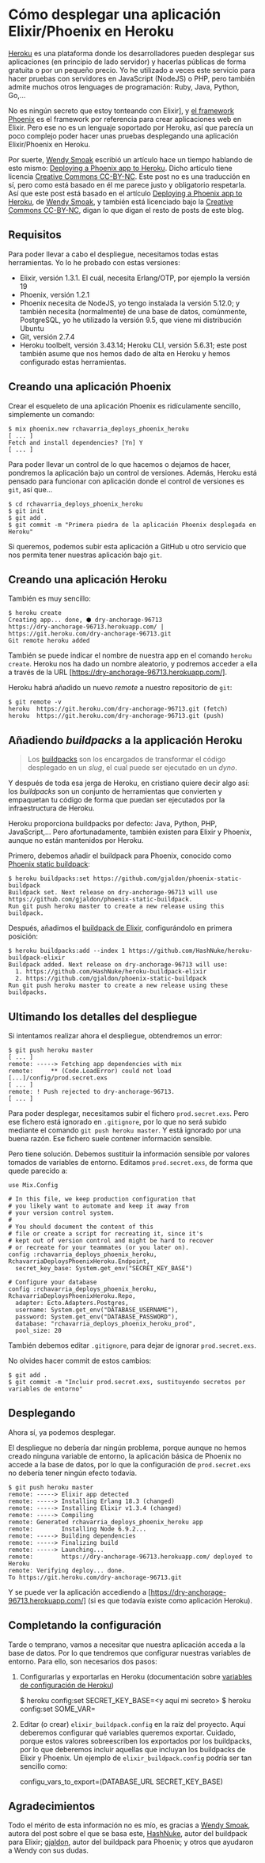 # Cómo desplegar una aplicación Elixir/Phoenix en Heroku

[Heroku] es una plataforma donde los desarrolladores pueden desplegar sus aplicaciones (en principio de lado servidor) y hacerlas públicas de forma gratuita o por un pequeño precio. Yo he utilizado a veces este servicio para hacer pruebas con servidores en JavaScript (NodeJS) o PHP, pero también admite muchos otros lenguages de programación: Ruby, Java, Python, Go,...

<!-- imagen con los logos de Heroku, Elixir y Phoenix -->

No es ningún secreto que estoy tonteando con Elixir], y [el framework Phoenix] es el framework por referencia para crear aplicaciones web en Elixir. Pero ese no es un lenguaje soportado por Heroku, así que parecía un poco complejo poder hacer unas pruebas desplegando una aplicación Elixir/Phoenix en Heroku.

Por suerte, [Wendy Smoak] escribió un artículo hace un tiempo hablando de esto mismo: [Deploying a Phoenix app to Heroku]. Dicho artículo tiene licencia [Creative Commons CC-BY-NC]. Este post no es una traducción en sí, pero como está basado en él me parece justo y obligatorio respetarla. Así que este post está basado en el artículo [Deploying a Phoenix app to Heroku], de [Wendy Smoak], y también está licenciado bajo la [Creative Commons CC-BY-NC], digan lo que digan el resto de posts de este blog.

<!-- more -->

## Requisitos

Para poder llevar a cabo el despliegue, necesitamos todas estas herramientas. Yo lo he probado con estas versiones:

- Elixir, versión 1.3.1. El cuál, necesita Erlang/OTP, por ejemplo la versión 19
- Phoenix, versión 1.2.1
- Phoenix necesita de NodeJS, yo tengo instalada la versión 5.12.0; y también necesita (normalmente) de una base de datos, comúnmente, PostgreSQL, yo he utilizado la versión 9.5, que viene mi distribución Ubuntu
- Git, versión 2.7.4
- Heroku toolbelt, versión 3.43.14; Heroku CLI, versión 5.6.31; este post también asume que nos hemos dado de alta en Heroku y hemos configurado estas herramientas.

## Creando una aplicación Phoenix

Crear el esqueleto de una aplicación Phoenix es ridículamente sencillo, simplemente un comando:

    $ mix phoenix.new rchavarria_deploys_phoenix_heroku
    [ ... ]
    Fetch and install dependencies? [Yn] Y
    [ ... ]

Para poder llevar un control de lo que hacemos o dejamos de hacer, pondremos la aplicación bajo un control de versiones. Además, Heroku está pensado para funcionar con aplicación donde el control de versiones es `git`, así que...

    $ cd rchavarria_deploys_phoenix_heroku
    $ git init
    $ git add .
    $ git commit -m "Primera piedra de la aplicación Phoenix desplegada en Heroku"

Si queremos, podemos subir esta aplicación a GitHub u otro servicio que nos permita tener nuestras aplicación bajo `git`.

## Creando una aplicación Heroku

También es muy sencillo:

    $ heroku create
    Creating app... done, ⬢ dry-anchorage-96713
    https://dry-anchorage-96713.herokuapp.com/ | https://git.heroku.com/dry-anchorage-96713.git
    Git remote heroku added

También se puede indicar el nombre de nuestra app en el comando `heroku create`. Heroku nos ha dado un nombre aleatorio, y podremos acceder a ella a través de la URL [https://dry-anchorage-96713.herokuapp.com/].

Heroku habrá añadido un nuevo *remote* a nuestro repositorio de `git`:

    $ git remote -v
    heroku  https://git.heroku.com/dry-anchorage-96713.git (fetch)
    heroku  https://git.heroku.com/dry-anchorage-96713.git (push)

## Añadiendo *buildpacks* a la applicación Heroku

> Los [buildpacks] son los encargados de transformar el código desplegado en un *slug*, el cual puede ser ejecutado en un *dyno*.

Y después de toda esa jerga de Heroku, en cristiano quiere decir algo así: los *buildpacks* son un conjunto de herramientas que convierten y empaquetan tu código de forma que puedan ser ejecutados por la infraestructura de Heroku.

Heroku proporciona buildpacks por defecto: Java, Python, PHP, JavaScript,... Pero afortunadamente, también existen para Elixir y Phoenix, aunque no están mantenidos por Heroku.

Primero, debemos añadir el buildpack para Phoenix, conocido como [Phoenix static buildpack]:

    $ heroku buildpacks:set https://github.com/gjaldon/phoenix-static-buildpack
    Buildpack set. Next release on dry-anchorage-96713 will use https://github.com/gjaldon/phoenix-static-buildpack.
    Run git push heroku master to create a new release using this buildpack.

Después, añadimos el [buildpack de Elixir], configurándolo en primera posición:

    $ heroku buildpacks:add --index 1 https://github.com/HashNuke/heroku-buildpack-elixir
    Buildpack added. Next release on dry-anchorage-96713 will use:
      1. https://github.com/HashNuke/heroku-buildpack-elixir
      2. https://github.com/gjaldon/phoenix-static-buildpack
    Run git push heroku master to create a new release using these buildpacks.

## Ultimando los detalles del despliegue

Si intentamos realizar ahora el despliegue, obtendremos un error:

    $ git push heroku master
    [ ... ]
    remote: -----> Fetching app dependencies with mix
    remote:     ** (Code.LoadError) could not load [...]/config/prod.secret.exs
    [ ... ]
    remote: ! Push rejected to dry-anchorage-96713.
    [ ... ]

Para poder desplegar, necesitamos subir el fichero `prod.secret.exs`. Pero ese fichero está ignorado en `.gitignore`, por lo que no será subido mediante el comando `git push heroku master`. Y está ignorado por una buena razón. Ese fichero suele contener información sensible.

Pero tiene solución. Debemos sustituir la información sensible por valores tomados de variables de entorno. Editamos `prod.secret.exs`, de forma que quede parecido a:

    use Mix.Config

    # In this file, we keep production configuration that
    # you likely want to automate and keep it away from
    # your version control system.
    #
    # You should document the content of this
    # file or create a script for recreating it, since it's
    # kept out of version control and might be hard to recover
    # or recreate for your teammates (or you later on).
    config :rchavarria_deploys_phoenix_heroku, RchavarriaDeploysPhoenixHeroku.Endpoint,
      secret_key_base: System.get_env("SECRET_KEY_BASE")

    # Configure your database
    config :rchavarria_deploys_phoenix_heroku, RchavarriaDeploysPhoenixHeroku.Repo,
      adapter: Ecto.Adapters.Postgres,
      username: System.get_env("DATABASE_USERNAME"),
      password: System.get_env("DATABASE_PASSWORD"),
      database: "rchavarria_deploys_phoenix_heroku_prod",
      pool_size: 20

También debemos editar `.gitignore`, para dejar de ignorar `prod.secret.exs`.

No olvides hacer commit de estos cambios:

    $ git add .
    $ git commit -m "Incluir prod.secret.exs, sustituyendo secretos por variables de entorno"

## Desplegando

Ahora sí, ya podemos desplegar.

El despliegue no debería dar ningún problema, porque aunque no hemos creado ninguna variable de entorno, la aplicación básica de Phoenix no accede a la base de datos, por lo que la configuración de `prod.secret.exs` no debería tener ningún efecto todavía.

    $ git push heroku master
    remote: -----> Elixir app detected
    remote: -----> Installing Erlang 18.3 (changed)
    remote: -----> Installing Elixir v1.3.4 (changed)
    remote: -----> Compiling
    remote: Generated rchavarria_deploys_phoenix_heroku app
    remote:        Installing Node 6.9.2...
    remote: -----> Building dependencies
    remote: -----> Finalizing build
    remote: -----> Launching...
    remote:        https://dry-anchorage-96713.herokuapp.com/ deployed to Heroku
    remote: Verifying deploy... done.
    To https://git.heroku.com/dry-anchorage-96713.git

Y se puede ver la aplicación accediendo a [https://dry-anchorage-96713.herokuapp.com/] (si es que todavía existe como aplicación Heroku).

## Completando la configuración

Tarde o temprano, vamos a necesitar que nuestra aplicación acceda a la base de datos. Por lo que tendremos que configurar nuestras variables de entorno. Para ello, son necesarios dos pasos:

1. Configurarlas y exportarlas en Heroku (documentación sobre [variables de configuración de Heroku])

    $ heroku config:set SECRET_KEY_BASE=<y aquí mi secreto>
    $ heroku config:set SOME_VAR=<el valor para esta variable>

2. Editar (o crear) `elixir_buildpack.config` en la raíz del proyecto. Aquí deberemos configurar qué variables queremos exportar. Cuidado, porque estos valores sobreescriben los exportados por los buildpacks, por lo que deberemos incluir aquellas que incluyan los buildpacks de Elixir y Phoenix. Un ejemplo de `elixir_buildpack.config` podría ser tan sencillo como:

    configu_vars_to_export=(DATABASE_URL SECRET_KEY_BASE)

## Agradecimientos

Todo el mérito de esta información no es mío, es gracias a [Wendy Smoak], autora del post sobre el que se basa este, [HashNuke], autor del buildpack para Elixir; [gjaldon], autor del buildpack para Phoenix; y otros que ayudaron a Wendy con sus dudas.

[Heroku]: http://heroku.com/
[Wendy Smoak]: http://wsmoak.net/about.html
[el framework Phoenix]: http://www.phoenixframework.org/
[Deploying a Phoenix app to Heroku]: http://wsmoak.net/2015/07/05/phoenix-on-heroku.html
[Creative Commons CC-BY-NC]: http://creativecommons.org/licenses/by-nc/3.0/
[buildpacks]: https://devcenter.heroku.com/articles/buildpacks
[Phoenix static buildpack]: https://github.com/gjaldon/heroku-buildpack-phoenix-static
[buildpack de Elixir]: https://github.com/HashNuke/heroku-buildpack-elixir
[variables de configuración de Heroku]: https://devcenter.heroku.com/articles/config-vars
[HashNuke]: http://hashnuke.com/
[gjaldon]: http://gabrieljaldon.com/

